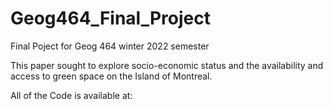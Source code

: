 # Geog464_Final_Project
Final Poject for Geog 464 winter 2022 semester

This paper sought to explore socio-economic status and the availability and access to green space on the Island of Montreal. 

All of the Code is available at: 
